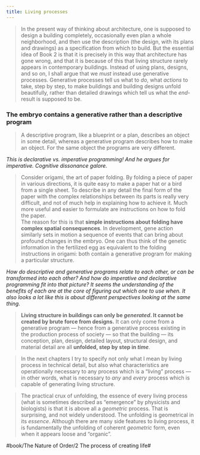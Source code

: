 ```yaml
---
title: Living processes
---
```


> In the present way of thinking about architecture, one is supposed to design a building completely, occasionally even plan a whole neighborhood, and then use the description (the design, with its plans and drawings) as a specification from which to build. But the essential idea of Book 2 is that it is precisely in this way that architecture has gone wrong, and that it is because of this that living structure rarely appears in contemporary buildings. Instead of using plans, designs, and so on, I shall argue that we *must* instead use generative processes. Generative processes tell us what to *do*, what *actions* to take, step by step, to make buildings and building designs unfold beautifully, rather than detailed drawings which tell us what the *end*-result is supposed to be.  

### The embryo contains a generative rather than a descriptive program
> A descriptive program, like a blueprint or a plan, describes an object in some detail, whereas a generative program describes how to make an object. For the same object the programs are very different.  

*This is declarative vs. imperative programming! And he argues for imperative. Cognitive dissonance galore.*

> Consider origami, the art of paper folding. By folding a piece of paper in various directions, it is quite easy to make a paper hat or a bird from a single sheet. To describe in any detail the final form of the paper with the complex relationships between its parts is really very difficult, and not of much help in explaining how to achieve it. Much more useful and easier to formulate are instructions on how to fold the paper.   
> The reason for this is that **simple instructions about folding have complex spatial consequences**. In development, gene action similarly sets in motion a sequence of events that can bring about profound changes in the embryo. One can thus think of the genetic information in the fertilized egg as equivalent to the folding instructions in origami: both contain a generative program for making a particular structure.  

*How do descriptive and generative programs relate to each other, or can be transformed into each other? And how do imperative and declarative programming fit into that picture? It seems the understanding of the benefits of each are at the core of figuring out which one to use when. It also looks a lot like this is about different perspectives looking at the same thing.*

> **Living structure in buildings can only be *generated*. It cannot be created by brute force from designs.** It can only come from a generative program — hence from a generative process existing in the production process of society — so that the building — its conception, plan, design, detailed layout, structural design, and material detail are all **unfolded, step by step in *time***.  

> In the next chapters I try to specify not only what I mean by living process in technical detail, but also what characteristics are operationally necessary to any process which is a “living” process — in other words, what is necessary to *any* and *every* process which is capable of generating living structure.  

> The practical crux of unfolding, the essence of every living process (what is sometimes described as “emergence” by physicists and biologists) is that it is above all a *geometric* process. That is surprising, and not widely understood. The unfolding is geometrical in its *essence*. Although there are many side features to living process, it is fundamentally the unfolding of coherent *geometric* form, even when it appears loose and “organic”.  

#book/The Nature of Order/2 The process of creating life#